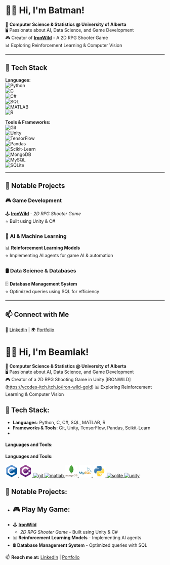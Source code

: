 
# 👋🏾 Hi, I'm Batman!  
🚀 **Computer Science & Statistics @ University of Alberta**  
🖥️ Passionate about AI, Data Science, and Game Development  
🎮 Creator of **[IronWild](https://vcodes-itch.itch.io/iron-wild-gold)** - A 2D RPG Shooter Game  
📊 Exploring Reinforcement Learning & Computer Vision  

---

## 🔧 Tech Stack
**Languages:**  
![Python](https://img.shields.io/badge/-Python-3776AB?style=flat&logo=python&logoColor=white)  
![C](https://img.shields.io/badge/-C-A8B9CC?style=flat&logo=c&logoColor=white)  
![C#](https://img.shields.io/badge/-C%23-239120?style=flat&logo=csharp&logoColor=white)  
![SQL](https://img.shields.io/badge/-SQL-4479A1?style=flat&logo=mysql&logoColor=white)  
![MATLAB](https://img.shields.io/badge/-MATLAB-0076A8?style=flat&logo=mathworks&logoColor=white)  
![R](https://img.shields.io/badge/-R-276DC3?style=flat&logo=r&logoColor=white)  

**Tools & Frameworks:**  
![Git](https://img.shields.io/badge/-Git-F05032?style=flat&logo=git&logoColor=white)  
![Unity](https://img.shields.io/badge/-Unity-000000?style=flat&logo=unity&logoColor=white)  
![TensorFlow](https://img.shields.io/badge/-TensorFlow-FF6F00?style=flat&logo=tensorflow&logoColor=white)  
![Pandas](https://img.shields.io/badge/-Pandas-150458?style=flat&logo=pandas&logoColor=white)  
![Scikit-Learn](https://img.shields.io/badge/-Scikit%20Learn-F7931E?style=flat&logo=scikit-learn&logoColor=white)  
![MongoDB](https://img.shields.io/badge/-MongoDB-47A248?style=flat&logo=mongodb&logoColor=white)  
![MySQL](https://img.shields.io/badge/-MySQL-4479A1?style=flat&logo=mysql&logoColor=white)  
![SQLite](https://img.shields.io/badge/-SQLite-003B57?style=flat&logo=sqlite&logoColor=white)  

---

## 📌 Notable Projects
### 🎮 **Game Development**
🕹️ **[IronWild](https://vcodes-itch.itch.io/iron-wild-gold)** - *2D RPG Shooter Game*  
⭐ Built using Unity & C#  

### 🤖 **AI & Machine Learning**
📊 **Reinforcement Learning Models**  
⭐ Implementing AI agents for game AI & automation  

### 🛢️ **Data Science & Databases**
🗄️ **Database Management System**  
⭐ Optimized queries using SQL for efficiency  

---

## 📫 Connect with Me  
🔗 [LinkedIn](#) | 🌍 [Portfolio](#) 







# 👋🏾 Hi, I'm Beamlak!
🚀 **Computer Science & Statistics @ University of Alberta**  
🖥️ Passionate about AI, Data Science, and Game Development  
🎮 Creator of a 2D RPG Shooting Game in Unity [IRONWILD] (https://vcodes-itch.itch.io/iron-wild-gold)
📊 Exploring Reinforcement Learning & Computer Vision  

## 🔧 Tech Stack:
- **Languages**: Python, C, C#, SQL, MATLAB, R  
- **Frameworks & Tools**: Git, Unity, TensorFlow, Pandas, Scikit-Learn
- 
<h4 align="left">Languages and Tools:</h4>
<h4 align="left">Languages and Tools:</h4>
<p align="left"> <a href="https://www.cprogramming.com/" target="_blank" rel="noreferrer"> <img src="https://raw.githubusercontent.com/devicons/devicon/master/icons/c/c-original.svg" alt="c" width="40" height="40"/> </a> <a href="https://www.w3schools.com/cs/" target="_blank" rel="noreferrer"> <img src="https://raw.githubusercontent.com/devicons/devicon/master/icons/csharp/csharp-original.svg" alt="csharp" width="40" height="40"/> </a> <a href="https://git-scm.com/" target="_blank" rel="noreferrer"> <img src="https://www.vectorlogo.zone/logos/git-scm/git-scm-icon.svg" alt="git" width="40" height="40"/> </a> <a href="https://www.mathworks.com/" target="_blank" rel="noreferrer"> <img src="https://upload.wikimedia.org/wikipedia/commons/2/21/Matlab_Logo.png" alt="matlab" width="40" height="40"/> </a> <a href="https://www.mongodb.com/" target="_blank" rel="noreferrer"> <img src="https://raw.githubusercontent.com/devicons/devicon/master/icons/mongodb/mongodb-original-wordmark.svg" alt="mongodb" width="40" height="40"/> </a> <a href="https://www.mysql.com/" target="_blank" rel="noreferrer"> <img src="https://raw.githubusercontent.com/devicons/devicon/master/icons/mysql/mysql-original-wordmark.svg" alt="mysql" width="40" height="40"/> </a> <a href="https://www.python.org" target="_blank" rel="noreferrer"> <img src="https://raw.githubusercontent.com/devicons/devicon/master/icons/python/python-original.svg" alt="python" width="40" height="40"/> </a> <a href="https://www.sqlite.org/" target="_blank" rel="noreferrer"> <img src="https://www.vectorlogo.zone/logos/sqlite/sqlite-icon.svg" alt="sqlite" width="40" height="40"/> </a> <a href="https://unity.com/" target="_blank" rel="noreferrer"> <img src="https://www.vectorlogo.zone/logos/unity3d/unity3d-icon.svg" alt="unity" width="40" height="40"/> </a> </p>

## 📌 Notable Projects:
- ## 🎮 Play My Game:
- 🕹️ **[IronWild](https://vcodes-itch.itch.io/iron-wild-gold)** 
  - *2D RPG Shooter Game* - Built using Unity & C#  
- 📊 **Reinforcement Learning Models** - Implementing AI agents  
- 🛢️ **Database Management System** - Optimized queries with SQL  

📫 **Reach me at:** [LinkedIn](#) | [Portfolio](#)




